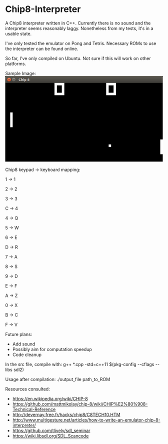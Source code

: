 # Chip8-Interpreter

A Chip8 interpreter written in C++. Currently there is no sound and the interpreter seems reasonably laggy. Nonetheless from my tests, it's in a usable state. 

I've only tested the emulator on Pong and Tetris. Necessary ROMs to use the interpreter can be found online.

So far, I've only compiled on Ubuntu. Not sure if this will work on other platforms.

Sample Image:
![Pong](https://raw.githubusercontent.com/kajananchinniah/Chip8-Interpreter/master/Pong%20Image%20Sample.png?token=AJUJ7U43FSYWTHU4GDL2FM26A7CRE)

Chip8 keypad -> keyboard mapping:

1 -> 1

2 -> 2

3 -> 3

C -> 4

4 -> Q

5 -> W

6 -> E

D -> R

7 -> A

8 -> S

9 -> D

E -> F

A -> Z

0 -> X

B -> C

F -> V 

Future plans:
- Add sound
- Possibly aim for computation speedup 
- Code cleanup

In the src file, compile with:
g++ *.cpp -std=c++11 $(pkg-config --cflags --libs sdl2)

Usage after compilation:
./output_file path_to_ROM

Resources consulted:
- https://en.wikipedia.org/wiki/CHIP-8
- https://github.com/mattmikolay/chip-8/wiki/CHIP%E2%80%908-Technical-Reference
- http://devernay.free.fr/hacks/chip8/C8TECH10.HTM
- http://www.multigesture.net/articles/how-to-write-an-emulator-chip-8-interpreter/
- https://github.com/tlively/sdl_seminar
- https://wiki.libsdl.org/SDL_Scancode

